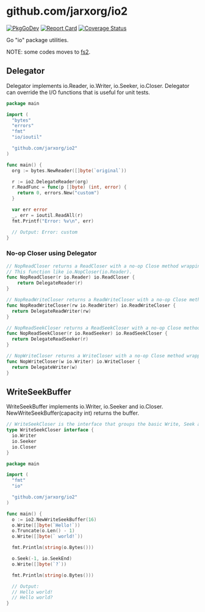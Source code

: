 # github.com/jarxorg/io2

[![PkgGoDev](https://pkg.go.dev/badge/github.com/jarxorg/io2)](https://pkg.go.dev/github.com/jarxorg/io2)
[![Report Card](https://goreportcard.com/badge/github.com/jarxorg/io2)](https://goreportcard.com/report/github.com/jarxorg/io2)
[![Coverage Status](https://coveralls.io/repos/github/jarxorg/io2/badge.svg?branch=main)](https://coveralls.io/github/jarxorg/io2?branch=main)

Go "io" package utilities.

NOTE: some codes moves to [fs2](https://github.com/jarxorg/fs2).

## Delegator

Delegator implements io.Reader, io.Writer, io.Seeker, io.Closer.
Delegator can override the I/O functions that is useful for unit tests.

```go
package main

import (
  "bytes"
  "errors"
  "fmt"
  "io/ioutil"

  "github.com/jarxorg/io2"
)

func main() {
  org := bytes.NewReader([]byte(`original`))

  r := io2.DelegateReader(org)
  r.ReadFunc = func(p []byte) (int, error) {
    return 0, errors.New("custom")
  }

  var err error
  _, err = ioutil.ReadAll(r)
  fmt.Printf("Error: %v\n", err)

  // Output: Error: custom
}
```

### No-op Closer using Delegator

```go
// NopReadCloser returns a ReadCloser with a no-op Close method wrapping the provided interface.
// This function like io.NopCloser(io.Reader).
func NopReadCloser(r io.Reader) io.ReadCloser {
	return DelegateReader(r)
}

// NopReadWriteCloser returns a ReadWriteCloser with a no-op Close method wrapping the provided interface.
func NopReadWriteCloser(rw io.ReadWriter) io.ReadWriteCloser {
  return DelegateReadWriter(rw)
}

// NopReadSeekCloser returns a ReadSeekCloser with a no-op Close method wrapping the provided interface.
func NopReadSeekCloser(r io.ReadSeeker) io.ReadSeekCloser {
  return DelegateReadSeeker(r)
}

// NopWriteCloser returns a WriteCloser with a no-op Close method wrapping the provided interface.
func NopWriteCloser(w io.Writer) io.WriteCloser {
  return DelegateWriter(w)
}
```

## WriteSeekBuffer

WriteSeekBuffer implements io.Writer, io.Seeker and io.Closer.
NewWriteSeekBuffer(capacity int) returns the buffer.

```go
// WriteSeekCloser is the interface that groups the basic Write, Seek and Close methods.
type WriteSeekCloser interface {
  io.Writer
  io.Seeker
  io.Closer
}
```

```go
package main

import (
  "fmt"
  "io"

  "github.com/jarxorg/io2"
)

func main() {
  o := io2.NewWriteSeekBuffer(16)
  o.Write([]byte(`Hello!`))
  o.Truncate(o.Len() - 1)
  o.Write([]byte(` world!`))

  fmt.Println(string(o.Bytes()))

  o.Seek(-1, io.SeekEnd)
  o.Write([]byte(`?`))

  fmt.Println(string(o.Bytes()))

  // Output:
  // Hello world!
  // Hello world?
}
```
